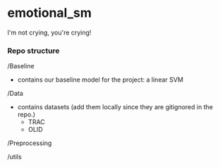 # emotional_sm
I'm not crying, you're crying!



### Repo structure


/Baseline
- contains our baseline model for the project: a linear SVM 


/Data
- contains datasets (add them locally since they are gitignored in the repo.)
  - TRAC
  - OLID

/Preprocessing


/utils

